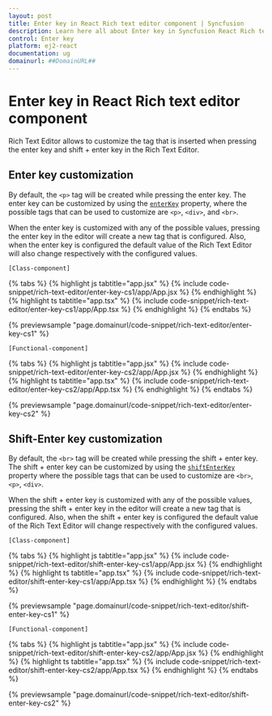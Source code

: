 ```yaml
---
layout: post
title: Enter key in React Rich text editor component | Syncfusion
description: Learn here all about Enter key in Syncfusion React Rich text editor component of Syncfusion Essential JS 2 and more.
control: Enter key 
platform: ej2-react
documentation: ug
domainurl: ##DomainURL##
---
```


# Enter key in React Rich text editor component

Rich Text Editor allows to customize the tag that is inserted when pressing the enter key and shift + enter key in the Rich Text Editor.

## Enter key customization

By default, the `<p>` tag will be created while pressing the enter key. The enter key can be customized by using the [`enterKey`](https://ej2.syncfusion.com/angular/documentation/api/rich-text-editor/#enterkey) property, where the possible tags that can be used to customize are `<p>`, `<div>`, and `<br>`.

When the enter key is customized with any of the possible values, pressing the enter key in the editor will create a new tag that is configured. Also, when the enter key is configured the default value of the Rich Text Editor will also change respectively with the configured values.

`[Class-component]`

{% tabs %}
{% highlight js tabtitle="app.jsx" %}
{% include code-snippet/rich-text-editor/enter-key-cs1/app/App.jsx %}
{% endhighlight %}
{% highlight ts tabtitle="app.tsx" %}
{% include code-snippet/rich-text-editor/enter-key-cs1/app/App.tsx %}
{% endhighlight %}
{% endtabs %}

 {% previewsample "page.domainurl/code-snippet/rich-text-editor/enter-key-cs1" %}

`[Functional-component]`

{% tabs %}
{% highlight js tabtitle="app.jsx" %}
{% include code-snippet/rich-text-editor/enter-key-cs2/app/App.jsx %}
{% endhighlight %}
{% highlight ts tabtitle="app.tsx" %}
{% include code-snippet/rich-text-editor/enter-key-cs2/app/App.tsx %}
{% endhighlight %}
{% endtabs %}

 {% previewsample "page.domainurl/code-snippet/rich-text-editor/enter-key-cs2" %}

## Shift-Enter key customization

By default, the `<br>` tag will be created while pressing the shift + enter key. The shift + enter key can be customized by using the [`shiftEnterKey`](https://ej2.syncfusion.com/angular/documentation/api/rich-text-editor/#shiftEnterkey) property where the possible tags that can be used to customize are `<br>`, `<p>`, `<div>`.  

When the shift + enter key is customized with any of the possible values, pressing the shift + enter key in the editor will create a new tag that is configured. Also, when the shift + enter key is configured the default value of the Rich Text Editor will change respectively with the configured values.

`[Class-component]`

{% tabs %}
{% highlight js tabtitle="app.jsx" %}
{% include code-snippet/rich-text-editor/shift-enter-key-cs1/app/App.jsx %}
{% endhighlight %}
{% highlight ts tabtitle="app.tsx" %}
{% include code-snippet/rich-text-editor/shift-enter-key-cs1/app/App.tsx %}
{% endhighlight %}
{% endtabs %}

 {% previewsample "page.domainurl/code-snippet/rich-text-editor/shift-enter-key-cs1" %}

`[Functional-component]`

{% tabs %}
{% highlight js tabtitle="app.jsx" %}
{% include code-snippet/rich-text-editor/shift-enter-key-cs2/app/App.jsx %}
{% endhighlight %}
{% highlight ts tabtitle="app.tsx" %}
{% include code-snippet/rich-text-editor/shift-enter-key-cs2/app/App.tsx %}
{% endhighlight %}
{% endtabs %}

 {% previewsample "page.domainurl/code-snippet/rich-text-editor/shift-enter-key-cs2" %}